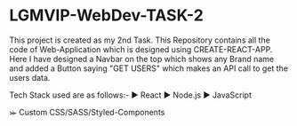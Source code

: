 # LGMVIP-WebDev-TASK-2

This project is created as my 2nd Task. This Repository contains all the code of Web-Application which is designed using CREATE-REACT-APP.
Here I have designed a Navbar on the top which shows any Brand name and added a Button saying "GET USERS" which makes an API call to get the users data.

Tech Stack used are as follows:-
  ► React
  ► Node.js
  ► JavaScript

⪼ Custom CSS/SASS/Styled-Components 

